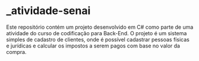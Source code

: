 # _atividade-senai
Este repositório contém um projeto desenvolvido em C# como parte de uma atividade do curso de codificação para Back-End. O projeto é um sistema simples de cadastro de clientes, onde é possível cadastrar pessoas físicas e jurídicas e calcular os impostos a serem pagos com base no valor da compra.
